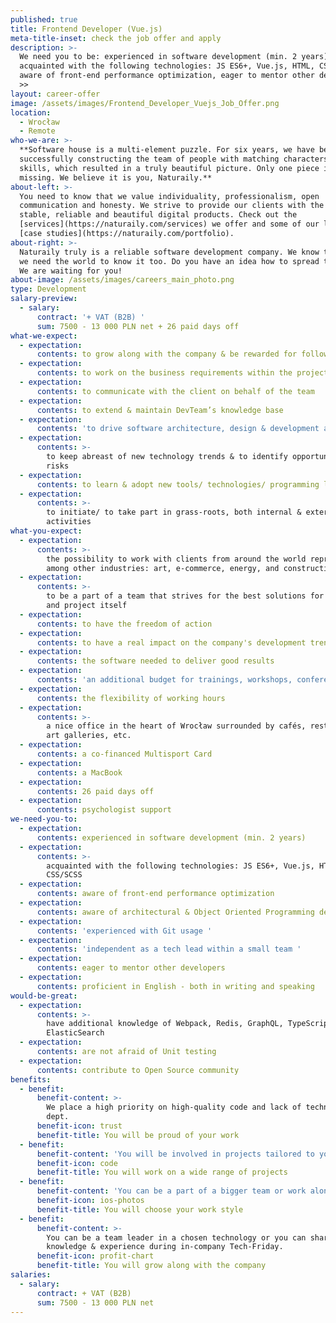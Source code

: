 ```yaml
---
published: true
title: Frontend Developer (Vue.js)
meta-title-inset: check the job offer and apply
description: >-
  We need you to be: experienced in software development (min. 2 years),
  acquainted with the following technologies: JS ES6+, Vue.js, HTML, CSS/SCSS,
  aware of front-end performance optimization, eager to mentor other developers
  >>
layout: career-offer
image: /assets/images/Frontend_Developer_Vuejs_Job_Offer.png
location:
  - Wrocław
  - Remote
who-we-are: >-
  **Software house is a multi-element puzzle. For six years, we have been
  successfully constructing the team of people with matching characters and
  skills, which resulted in a truly beautiful picture. Only one piece is
  missing. We believe it is you, Naturaily.**
about-left: >-
  You need to know that we value individuality, professionalism, open
  communication and honesty. We strive to provide our clients with the best,
  stable, reliable and beautiful digital products. Check out the
  [services](https://naturaily.com/services) we offer and some of our latest
  [case studies](https://naturaily.com/portfolio).
about-right: >-
  Naturaily truly is a reliable software development company. We know that, and
  we need the world to know it too. Do you have an idea how to spread the word?
  We are waiting for you!
about-image: /assets/images/careers_main_photo.png
type: Development
salary-preview:
  - salary:
      contract: '+ VAT (B2B) '
      sum: 7500 - 13 000 PLN net + 26 paid days off
what-we-expect:
  - expectation:
      contents: to grow along with the company & be rewarded for following through
  - expectation:
      contents: to work on the business requirements within the project
  - expectation:
      contents: to communicate with the client on behalf of the team
  - expectation:
      contents: to extend & maintain DevTeam’s knowledge base
  - expectation:
      contents: 'to drive software architecture, design & development activities '
  - expectation:
      contents: >-
        to keep abreast of new technology trends & to identify opportunities and
        risks
  - expectation:
      contents: to learn & adopt new tools/ technologies/ programming languages
  - expectation:
      contents: >-
        to initiate/ to take part in grass-roots, both internal & external
        activities
what-you-expect:
  - expectation:
      contents: >-
        the possibility to work with clients from around the world representing,
        among other industries: art, e-commerce, energy, and construction
  - expectation:
      contents: >-
        to be a part of a team that strives for the best solutions for client
        and project itself
  - expectation:
      contents: to have the freedom of action
  - expectation:
      contents: to have a real impact on the company's development trends
  - expectation:
      contents: the software needed to deliver good results
  - expectation:
      contents: 'an additional budget for trainings, workshops, conferences, etc.'
  - expectation:
      contents: the flexibility of working hours
  - expectation:
      contents: >-
        a nice office in the heart of Wrocław surrounded by cafés, restaurants,
        art galleries, etc.
  - expectation:
      contents: a co-financed Multisport Card
  - expectation:
      contents: a MacBook
  - expectation:
      contents: 26 paid days off
  - expectation:
      contents: psychologist support
we-need-you-to:
  - expectation:
      contents: experienced in software development (min. 2 years)
  - expectation:
      contents: >-
        acquainted with the following technologies: JS ES6+, Vue.js, HTML,
        CSS/SCSS
  - expectation:
      contents: aware of front-end performance optimization
  - expectation:
      contents: aware of architectural & Object Oriented Programming design patterns
  - expectation:
      contents: 'experienced with Git usage '
  - expectation:
      contents: 'independent as a tech lead within a small team '
  - expectation:
      contents: eager to mentor other developers
  - expectation:
      contents: proficient in English - both in writing and speaking
would-be-great:
  - expectation:
      contents: >-
        have additional knowledge of Webpack, Redis, GraphQL, TypeScript,
        ElasticSearch
  - expectation:
      contents: are not afraid of Unit testing
  - expectation:
      contents: contribute to Open Source community
benefits:
  - benefit:
      benefit-content: >-
        We place a high priority on high-quality code and lack of technical
        dept.
      benefit-icon: trust
      benefit-title: You will be proud of your work
  - benefit:
      benefit-content: 'You will be involved in projects tailored to your level of expertise. '
      benefit-icon: code
      benefit-title: You will work on a wide range of projects
  - benefit:
      benefit-content: 'You can be a part of a bigger team or work alone, if you prefer. '
      benefit-icon: ios-photos
      benefit-title: You will choose your work style
  - benefit:
      benefit-content: >-
        You can be a team leader in a chosen technology or you can share your
        knowledge & experience during in-company Tech-Friday.
      benefit-icon: profit-chart
      benefit-title: You will grow along with the company
salaries:
  - salary:
      contract: + VAT (B2B)
      sum: 7500 - 13 000 PLN net
---
```


